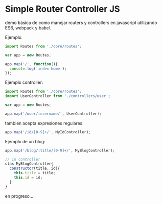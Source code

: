 # Simple Router Controller JS

demo básica de como manejar routers y controllers en javascript utilizando ES6, webpack y babel.


Ejemplo:

```js
import Routes from './core/routes';

var app = new Routes;

app.map('/', function(){
  console.log('index home');
});

```

Ejemplo controller:

```js
import Routes from './core/routes';
import UserController from './controllers/user';

var app = new Routes;

app.map('/user/:username/', UserController);

```

tambien acepta expresiones regulares:

```js
app.map('/id/[0-9]+/', MyIdController);
```

Ejemplo de un blog:
```js
app.map('/blog/:title/[0-9]+/', MyBlogController);

// in controller
clas MyBlogController{
  constructor(title, id){
    this.title = title;
    this.id = id;
  }
}

```


en progreso...